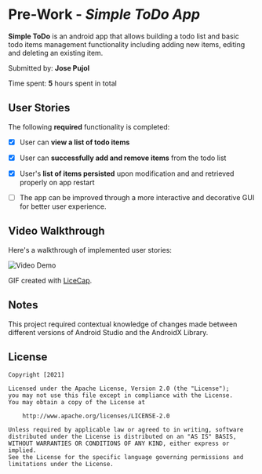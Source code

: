 # Pre-Work - *Simple ToDo App*

**Simple ToDo** is an android app that allows building a todo list and basic todo items management functionality including adding new items, editing and deleting an existing item.

Submitted by: **Jose Pujol**

Time spent: **5** hours spent in total

## User Stories

The following **required** functionality is completed:

* [x] User can **view a list of todo items**
* [x] User can **successfully add and remove items** from the todo list
* [x] User's **list of items persisted** upon modification and and retrieved properly on app restart

* [ ] The app can be improved through a more interactive and decorative GUI for better user experience.

## Video Walkthrough

Here's a walkthrough of implemented user stories:

<img src='https://i.imgur.com/uxjVmgU.gif' title='Flix' width='' alt='Video Demo' />

GIF created with [LiceCap](http://www.cockos.com/licecap/).

## Notes

This project required contextual knowledge of changes made between 
different versions of Android Studio and the AndroidX Library.

## License

    Copyright [2021] 

    Licensed under the Apache License, Version 2.0 (the "License");
    you may not use this file except in compliance with the License.
    You may obtain a copy of the License at

        http://www.apache.org/licenses/LICENSE-2.0

    Unless required by applicable law or agreed to in writing, software
    distributed under the License is distributed on an "AS IS" BASIS,
    WITHOUT WARRANTIES OR CONDITIONS OF ANY KIND, either express or implied.
    See the License for the specific language governing permissions and
    limitations under the License.
